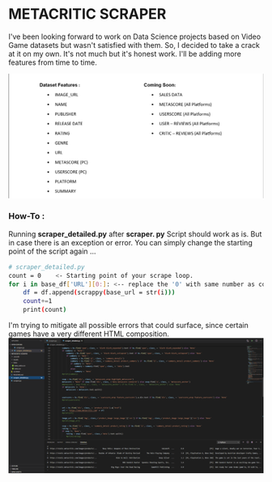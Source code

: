 # METACRITIC SCRAPER
I've been looking forward to work on Data Science projects based on Video Game datasets but wasn't satisfied with them. So, I decided to take a crack at it on my own. It's not much but it's honest work. I'll be adding more features from time to time.


![goals](Assets/2.png)


### How-To :
Running **scraper_detailed.py** after **scraper. py** Script should work as is. But in case there is an exception or error. You can simply change the starting point of the script again ...

```sh
# scraper_detailed.py 
count = 0    <- Starting point of your scrape loop.
for i in base_df['URL'][0:]: <-- replace the '0' with same number as count.
    df = df.append(scrappy(base_url = str(i)))
    count+=1
    print(count)
```
I'm trying to mitigate all possible errors that could surface, since certain games have a very different HTML composition.
![Code Snippet](Assets/1.png)
